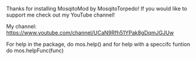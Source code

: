 Thanks for installing MosqitoMod by MosqitoTorpedo! If you would like to support me check out my YouTube channel!

My channel: https://www.youtube.com/channel/UCaN9Rfh51YPak8gDqmJGJUw

For help in the package, do mos.help() and for help with a speccifc funtion do mos.helpFunc(func)